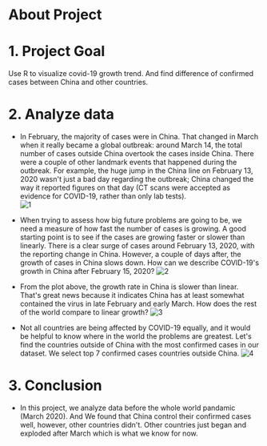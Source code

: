 # About Project

# 1. Project Goal
Use R to visualize covid-19 growth trend. And find difference of confirmed cases between China and other countries.

# 2. Analyze data
- In February, the majority of cases were in China. That changed in March when it really became a global outbreak: around March 14, the total number of cases outside China overtook the cases inside China. There were a couple of other landmark events that happened during the outbreak. For example, the huge jump in the China line on February 13, 2020 wasn't just a bad day regarding the outbreak; China changed the way it reported figures on that day (CT scans were accepted as evidence for COVID-19, rather than only lab tests).  
![1](https://user-images.githubusercontent.com/67025904/134405071-b21f7428-6118-4875-90c6-d6c518882be0.jpg)

- When trying to assess how big future problems are going to be, we need a measure of how fast the number of cases is growing. A good starting point is to see if the cases are growing faster or slower than linearly. There is a clear surge of cases around February 13, 2020, with the reporting change in China. However, a couple of days after, the growth of cases in China slows down. How can we describe COVID-19's growth in China after February 15, 2020?
![2](https://user-images.githubusercontent.com/67025904/134405084-40b49a65-c69f-449f-aef3-03947353353f.jpg)

- From the plot above, the growth rate in China is slower than linear. That's great news because it indicates China has at least somewhat contained the virus in late February and early March. How does the rest of the world compare to linear growth?
![3](https://user-images.githubusercontent.com/67025904/134405103-3c2983d7-7efb-48df-b1fc-cda7bc8d5d49.jpg)

- Not all countries are being affected by COVID-19 equally, and it would be helpful to know where in the world the problems are greatest. Let's find the countries outside of China with the most confirmed cases in our dataset.  We select top 7 confirmed cases countries outside China.
![4](https://user-images.githubusercontent.com/67025904/134406798-a01d503f-a032-46d5-a20a-5931009e7455.jpg)

# 3. Conclusion
- In this project, we analyze data before the whole world pandamic (March 2020). And We found that China control their confirmed cases well, however, other countries didn't. Other countries just began and exploded after March which is what we know for now.


